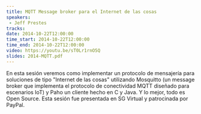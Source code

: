 ```yaml
---
title: MQTT Message broker para el Internet de las cosas
speakers:
 - Jeff Prestes
tracks:
date: 2014-10-22T12:00:00
time_start: 2014-10-22T12:00:00
time_end: 2014-10-22T12:00:00
video: https://youtu.be/sT0Lr1rnO5Q
slides: 2014-MQTT.pdf
---
```


En esta sesión veremos como implementar un protocolo de mensajería para soluciones de tipo "Internet de las cosas" utilizando Mosquitto (un message broker que implementa el protocolo de conectividad MQTT diseñado para escenarios IoT) y Paho un cliente hecho en C y Java. Y lo mejor, todo es Open Source. Esta sesión fue presentada en SG Virtual y patrocinada por PayPal.
